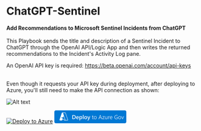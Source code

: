 # ChatGPT-Sentinel

<b>Add Recommendations to Microsoft Sentinel Incidents from ChatGPT<br><br></b>
This Playbook sends the title and description of a Sentinel Incident to ChatGPT through the OpenAI API/Logic App and then writes the returned recommendations to the Incident's Activity Log pane.

An OpenAI API key is required: https://beta.openai.com/account/api-keys <br><br>

Even though it requests your API key during deployment, after deploying to Azure, you'll still need to make the API connection as shown:

![Alt text](https://github.com/rod-trent/SentinelPlaybooks/blob/master/ChatGPT/chatgpt.jpg?raw=true "ChatGPT Connection")

[![Deploy to Azure](https://aka.ms/deploytoazurebutton)](https://portal.azure.com/#create/Microsoft.Template/uri/https%3A%2F%2Fraw.githubusercontent.com%2Frod-trent%2FSentinelPlaybooks%2Fmaster%2FChatGPT%2Fazuredeploy.json)
[![Deploy to Azure](https://raw.githubusercontent.com/Azure/azure-quickstart-templates/master/1-CONTRIBUTION-GUIDE/images/deploytoazuregov.png)](https://portal.azure.com/#create/Microsoft.Template/uri/https%3A%2F%2Fraw.githubusercontent.com%2Frod-trent%2FSentinelPlaybooks%2Fmaster%2FChatGPT%2Fazuredeploy.json)
